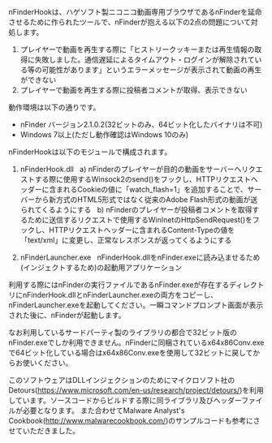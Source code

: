nFinderHookは、ハゲソフト製ニコニコ動画専用ブラウザであるnFinderを延命させるために作られたツールで、nFinderが抱える以下の2点の問題について対処します。

1. プレイヤーで動画を再生する際に「ヒストリークッキーまたは再生情報の取得に失敗しました。通信遅延によるタイムアウト・ログインが解除されている等の可能性があります」というエラーメッセージが表示されて動画の再生ができない
2. プレイヤーで動画を再生する際に投稿者コメントが取得、表示できない

動作環境は以下の通りです。
- nFinder バージョン2.1.0.2(32ビットのみ、64ビット化したバイナリは不可)
- Windows 7以上(ただし動作確認はWindows 10のみ)

nFinderHookは以下のモジュールで構成されます。

1. nFinderHook.dll
  a) nFinderのプレイヤーが目的の動画をサーバーへリクエストする際に使用するWinsock2のsend()をフックし、HTTPリクエストヘッダーに含まれるCookieの値に「watch_flash=1」を追加することで、サーバーから新方式のHTML5形式ではなく従来のAdobe Flash形式の動画が送られてくるようにする
  b) nFinderのプレイヤーが投稿者コメントを取得するために送信するリクエストで使用するWinInetのHttpSendRequest()をフックし、HTTPリクエストヘッダーに含まれるContent-Typeの値を「text/xml」に変更し、正常なレスポンスが返ってくるようにする
  
2. nFinderLauncher.exe
  nFinderHook.dllをnFinder.exeに読み込ませるため(インジェクトするため)の起動用アプリケーション


利用する際にはnFinderの実行ファイルであるnFinder.exeが存在するディレクトリにnFinderHook.dllとnFinderLauncher.exeの両方をコピーし、nFinderLauncher.exeを起動してください。一瞬コマンドプロンプト画面が表示された後に、nFinderが起動します。

なお利用しているサードパーティ製のライブラリの都合で32ビット版のnFinder.exeでしか利用できません。nFinderに同梱されているx64x86Conv.exeで64ビット化している場合はx64x86Conv.exeを使用して32ビットに戻してからお使いください。


このソフトウェアはDLLインジェクションのためにマイクロソフト社のDetours(https://www.microsoft.com/en-us/research/project/detours/)を利用しています。ソースコードからビルドする際に同ライブラリ及びヘッダーファイルが必要となります。
また合わせてMalware Analyst's Cookbook(http://www.malwarecookbook.com/)のサンプルコードも参考にさせていただきました。
